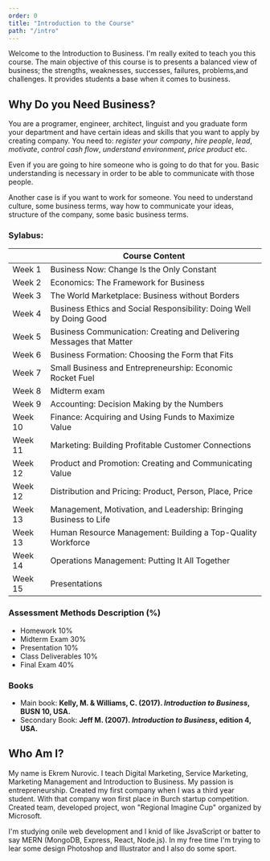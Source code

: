 ```yaml
---
order: 0
title: "Introduction to the Course"
path: "/intro"
---
```


Welcome to the Introduction to Business. I'm really exited to teach you this course. The main objective of this course is to presents a balanced view of business; the strengths, weaknesses, successes, failures, problems,and challenges. It provides students a base when it comes to business.

## Why Do you Need Business?

You are a programer, engineer, architect, linguist and you graduate form your department and have certain ideas and skills that you want to apply by creating company. You need to: _register your company_, _hire people_, _lead_, _motivate_, _control cash flow_, _understand environment_, _price product_ etc.

Even if you are going to hire someone who is going to do that for you. Basic understanding is necessary in order to be able to communicate with those people.    

Another case is if you want to work for someone. You need to understand culture, some business terms, way how to communicate your ideas, structure of the company, some basic business terms.

 ### Sylabus:

|    |  Course Content                                                                                                                              |
|---------|-----------------------------------------------------------------------------------------------------------------------------------------|
| Week 1  | Business Now: Change Is the Only Constant                                                                                               |
| Week 2  | Economics: The Framework for Business                                                                                                   |
| Week 3  | The World Marketplace: Business without Borders                                                                                         |
| Week 4  | Business Ethics and Social Responsibility: Doing Well by Doing Good                                                                     |
| Week 5  | Business Communication: Creating and Delivering Messages that Matter                                                                    |
| Week 6  | Business Formation: Choosing the Form that Fits                                                                                         |
| Week 7  | Small Business and Entrepreneurship: Economic Rocket Fuel                                                                               |
| Week 8  | Midterm exam                                                                                                                            |
| Week 9  | Accounting: Decision Making by the Numbers                                                                                              |
| Week 10 | Finance: Acquiring and Using Funds to Maximize Value                                                                                    |
| Week 11 | Marketing: Building Profitable Customer Connections                                                                                     |
| Week 12 | Product and Promotion: Creating and Communicating Value                                                                            |
| Week 12 | Distribution and Pricing: Product, Person, Place, Price                                                                            |
| Week 13 | Management, Motivation, and Leadership: Bringing Business to Life                                                                  |
| Week 13 | Human Resource Management: Building a Top-Quality Workforce                                                                       |
| Week 14 | Operations Management: Putting It All Together                                                                                     |
| Week 15 | Presentations                                                                                                                           |

### Assessment Methods Description (%)

* Homework 10%
* Midterm Exam 30%
* Presentation 10%
* Class Deliverables 10%
* Final Exam 40% 

### Books
* Main book: __Kelly, M. & Williams, C. (2017). _Introduction to Business_, BUSN 10, USA.__
* Secondary Book: __Jeff M. (2007). _Introduction to Business_, edition 4, USA.__


## Who Am I? 

My name is Ekrem Nurovic. I teach Digital Marketing, Service Marketing, Marketing Management and Introduction to Business. My passion is entrepreneurship. Created my first company when I was a third year student. With that company won first place in Burch startup competition. Created team, developed project, won "Regional Imagine Cup" organized by Microsoft. 

I'm studying onile web development and I knid of like JsvaScript or batter to say MERN (MongoDB, Express, React, Node.js). In my free time I'm trying to lear some design Photoshop and Illustrator and I also do some sport.  


<!-- Also keep in mind that this is _hard_. Learning how to code is hard. It's similar to learning a foreign language where you have to learn a lot of small pieces of information to be able to make sense of the larger picture. It's easy to feel discouraged, especially when you feel like you _should_ get something but don't. Keep your head up and keep trying. Walk away from the problem and come back later. Try explaining your problem to someone / your dog / a [rubber ducky][rubber-duck] (seriously, it works.) -->

<!-- ## Who Am I? -->

<!-- ![Brian drinking a beer](/images/brian.jpg)

My name is Brian Holt. I'm presently (as of writing) a cloud developer advocate at Microsoft. That means I talk to people why I think Azure is a pretty cool place to deploy your code. I write a lot of code demos and help with some open source libraries. I've taught a lot of lessons on [Frontend Masters][frontend-masters] and used to be on the frontend development podcast [Front End Happy Hour][fehh]. Previous to that, I was a senior or staff JavaScript and Node engineer at LinkedIn, Netflix, Reddit, Needle, KSL.com, and NuSkin.

My biggest passions in life are people and experiences. I hope by going through this course that it can improve your life in some meaningful way and that you in turn can improve someone else's life. My beautiful wife and I live in Seattle, Washington in the United States of America with our cute little Havanese dog Luna. I'd almost always rather be traveling and have been fortunate to see over thirty countries in the past five years.

Please catch up with me on social media, would love to chat:

* [Twitter][twitter]
* [Instagram][instagram]
* [GitHub][github]
* [LinkedIn][linkedin]

## Why was this course created?

![Frontend Masters Logo](/images/FrontendMastersLogo.png)

I love to teach. It's a challenging task that forces you to peel back all the knowledge you've gained so you can approach someone who lacks the same experience and terminology you have. It forces you to take amorphous concepts floating in your brain and crystalize them into solid concepts that you can describe. It forces you to acknowledge your gaps in knowledge because you'll begin to question things you know others will question. For me to ever master a concept, I have to teach it to someone else.

Unfortunately life gets in the way. These courses take dozens of hours to prepare and to get right. While I'd love to just create content all day, I have a (awesome) day job at Microsoft that demands and deserves my full attention. However I'm grateful to the team at [Frontend Masters][fem] for giving me deadlines and incentive to create these courses and then allowing and encouraging me to open source the materials. Not everyone has the money to pay for these courses which is why these materials are and will be forever open source for you to reference and share. I think the video content is pretty good too and so I'd encourage you to [take a look at the videos on Frontend Masters][course] too if that's in the cards for you.

[rubber-duck]: https://en.wikipedia.org/wiki/Rubber_duck_debugging
[frontend-masters]: https://frontendmasters.com/teachers/brian-holt/
[fehh]: http://frontendhappyhour.com/
[fem]: https://frontendmasters.com/
[twitter]: https://twitter.com/holtbt
[instagram]: https://www.instagram.com/briantholt/
[github]: https://github.com/btholt
[linkedin]: https://www.linkedin.com/in/btholt/
[course]: https://frontendmasters.com/courses/web-development-v2/ -->
